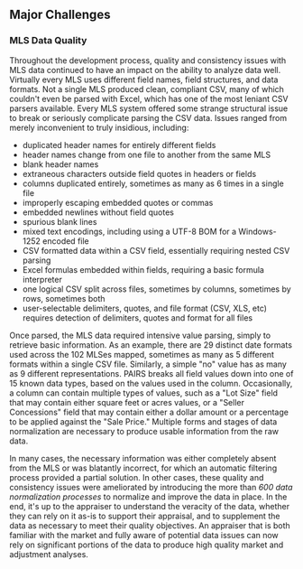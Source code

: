 ## Major Challenges

### MLS Data Quality

Throughout the development process, quality and consistency issues with MLS data
continued to have an impact on the ability to analyze data well.  Virtually every
MLS uses different field names, field structures, and data formats.  Not a single
MLS produced clean, compliant CSV, many of which couldn't even be parsed with
Excel, which has one of the most leniant CSV parsers available.  Every MLS system
offered some strange structural issue to break or seriously complicate parsing the CSV data.  Issues ranged from merely inconvenient to truly insidious, including:

* duplicated header names for entirely different fields
* header names change from one file to another from the same MLS
* blank header names
* extraneous characters outside field quotes in headers or fields
* columns duplicated entirely, sometimes as many as 6 times in a single file
* improperly escaping embedded quotes or commas
* embedded newlines without field quotes
* spurious blank lines
* mixed text encodings, including using a UTF-8 BOM for a Windows-1252 encoded file
* CSV formatted data within a CSV field, essentially requiring nested CSV parsing
* Excel formulas embedded within fields, requiring a basic formula interpreter
* one logical CSV split across files, sometimes by columns, sometimes by rows, sometimes both
* user-selectable delimiters, quotes, and file format (CSV, XLS, etc) requires detection of delimiters, quotes and format for all files

Once parsed, the MLS data required intensive value parsing, simply to retrieve
basic information.  As an example, there are 29 distinct date formats used across
the 102 MLSes mapped, sometimes as many as 5 different formats within a single CSV
file.  Similarly, a simple "no" value has as many as 9 different representations.
PAIRS breaks all field values down into one of 15 known data types, based on the
values used in the column.  Occasionally, a column can contain multiple types of
values, such as a "Lot Size" field that may contain either square feet or acres
values, or a "Seller Concessions" field that may contain either a dollar amount or
a percentage to be applied against the "Sale Price."  Multiple forms and stages of
data normalization are necessary to produce usable information from the raw data.

In many cases, the necessary information was either completely absent from
the MLS or was blatantly incorrect, for which an automatic filtering process
provided a partial solution.  In other cases, these quality and consistency issues
were ameliorated by introducing the more than *600 data normalization processes* to
normalize and improve the data in place.  In the end, it's up to the appraiser to
understand the veracity of the data, whether they can rely on it as-is to support
their appraisal, and to supplement the data as necessary to meet their quality
objectives.  An appraiser that is both familiar with the market and fully aware of
potential data issues can now rely on significant portions of the data to produce
high quality market and adjustment analyses.
